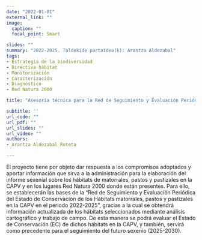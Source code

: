 ```yaml
---
date: "2022-01-01"
external_link: ""
image:
  caption: ""
  focal_point: Smart

slides: ""
summary: "2022-2025. Taldekide partaidea(k): Arantza Aldezabal"
tags:
- Estrategia de la biodiversidad
- Directiva hábitat 
- Monitorización 
- Caracterización
- Diagnóstico
- Red Natura 2000

title: "Asesoría técnica para la Red de Seguimiento y Evaluación Periódica del Estado de Conservación de los Hábitats de matorrales, pastos y pastizales en la CAPV en el periodo 2022-2025 (DESMA/002SV/2022)"

subtitle: ''
url_code: ""
url_pdf: ""
url_slides: ""
url_video: ""
authors: 
- Arantza Aldezabal Roteta

---
```


El proyecto tiene por objeto dar respuesta a los compromisos adoptados y aportar información que sirva a la administración para la elaboración del informe sexenial sobre los hábitats de matorrales, pastos y pastizales en la CAPV y en los lugares Red Natura 2000 donde están presentes. Para ello, se establecerán las bases de la “Red de Seguimiento y Evaluación Periódica del Estado de Conservación de los Hábitats matorrales, pastos y pastizales en la CAPV en el periodo 2022-2025”, gracias a la cual se obtendrá información actualizada de los hábitats seleccionados mediante análisis cartográfico y trabajo de campo. De esta manera se podrá evaluar el Estado de Conservación (EC) de dichos hábitats en la CAPV, y también, servirá como precedente para el seguimiento del futuro sexenio (2025-2030).
